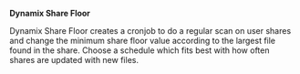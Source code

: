 **Dynamix Share Floor**

Dynamix Share Floor creates a cronjob to do a regular scan on user shares and change the minimum share floor value according to the largest file found in the share.
Choose a schedule which fits best with how often shares are updated with new files.
